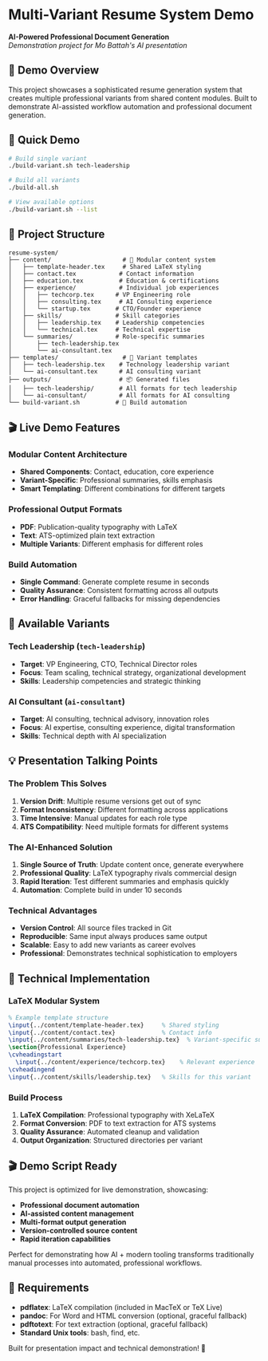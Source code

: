 # Multi-Variant Resume System Demo

**AI-Powered Professional Document Generation**  
*Demonstration project for Mo Battah's AI presentation*

## 🎯 Demo Overview

This project showcases a sophisticated resume generation system that creates multiple professional variants from shared content modules. Built to demonstrate AI-assisted workflow automation and professional document generation.

## 🚀 Quick Demo

```bash
# Build single variant
./build-variant.sh tech-leadership

# Build all variants  
./build-all.sh

# View available options
./build-variant.sh --list
```

## 📁 Project Structure

```
resume-system/
├── content/                    # 📝 Modular content system
│   ├── template-header.tex     # Shared LaTeX styling
│   ├── contact.tex            # Contact information
│   ├── education.tex          # Education & certifications
│   ├── experience/            # Individual job experiences
│   │   ├── techcorp.tex      # VP Engineering role
│   │   ├── consulting.tex     # AI Consulting experience
│   │   └── startup.tex       # CTO/Founder experience
│   ├── skills/               # Skill categories
│   │   ├── leadership.tex    # Leadership competencies
│   │   └── technical.tex     # Technical expertise
│   └── summaries/            # Role-specific summaries
│       ├── tech-leadership.tex
│       └── ai-consultant.tex
├── templates/                  # 🎯 Variant templates
│   ├── tech-leadership.tex    # Technology leadership variant
│   └── ai-consultant.tex      # AI consulting variant
├── outputs/                   # 📦 Generated files
│   ├── tech-leadership/       # All formats for tech leadership
│   └── ai-consultant/         # All formats for AI consulting
└── build-variant.sh          # 🔧 Build automation
```

## 🎬 Live Demo Features

### **Modular Content Architecture**
- **Shared Components**: Contact, education, core experience
- **Variant-Specific**: Professional summaries, skills emphasis
- **Smart Templating**: Different combinations for different targets

### **Professional Output Formats**
- **PDF**: Publication-quality typography with LaTeX
- **Text**: ATS-optimized plain text extraction
- **Multiple Variants**: Different emphasis for different roles

### **Build Automation**
- **Single Command**: Generate complete resume in seconds
- **Quality Assurance**: Consistent formatting across all outputs
- **Error Handling**: Graceful fallbacks for missing dependencies

## 🎯 Available Variants

### **Tech Leadership** (`tech-leadership`)
- **Target**: VP Engineering, CTO, Technical Director roles
- **Focus**: Team scaling, technical strategy, organizational development
- **Skills**: Leadership competencies and strategic thinking

### **AI Consultant** (`ai-consultant`)  
- **Target**: AI consulting, technical advisory, innovation roles
- **Focus**: AI expertise, consulting experience, digital transformation
- **Skills**: Technical depth with AI specialization

## 💡 Presentation Talking Points

### **The Problem This Solves**
1. **Version Drift**: Multiple resume versions get out of sync
2. **Format Inconsistency**: Different formatting across applications
3. **Time Intensive**: Manual updates for each role type
4. **ATS Compatibility**: Need multiple formats for different systems

### **The AI-Enhanced Solution**
1. **Single Source of Truth**: Update content once, generate everywhere
2. **Professional Quality**: LaTeX typography rivals commercial design
3. **Rapid Iteration**: Test different summaries and emphasis quickly
4. **Automation**: Complete build in under 10 seconds

### **Technical Advantages**
- **Version Control**: All source files tracked in Git
- **Reproducible**: Same input always produces same output  
- **Scalable**: Easy to add new variants as career evolves
- **Professional**: Demonstrates technical sophistication to employers

## 🔧 Technical Implementation

### **LaTeX Modular System**
```latex
% Example template structure
\input{../content/template-header.tex}     % Shared styling
\input{../content/contact.tex}             % Contact info
\input{../content/summaries/tech-leadership.tex}  % Variant-specific summary
\section{Professional Experience}
\cvheadingstart
  \input{../content/experience/techcorp.tex}    % Relevant experience
\cvheadingend
\input{../content/skills/leadership.tex}   % Skills for this variant
```

### **Build Process**
1. **LaTeX Compilation**: Professional typography with XeLaTeX
2. **Format Conversion**: PDF to text extraction for ATS systems
3. **Quality Assurance**: Automated cleanup and validation
4. **Output Organization**: Structured directories per variant

## 🎬 Demo Script Ready

This project is optimized for live demonstration, showcasing:

- **Professional document automation**
- **AI-assisted content management** 
- **Multi-format output generation**
- **Version-controlled source content**
- **Rapid iteration capabilities**

Perfect for demonstrating how AI + modern tooling transforms traditionally manual processes into automated, professional workflows.

## 🚀 Requirements

- **pdflatex**: LaTeX compilation (included in MacTeX or TeX Live)
- **pandoc**: For Word and HTML conversion (optional, graceful fallback)
- **pdftotext**: For text extraction (optional, graceful fallback)
- **Standard Unix tools**: bash, find, etc.

Built for presentation impact and technical demonstration! 🎯